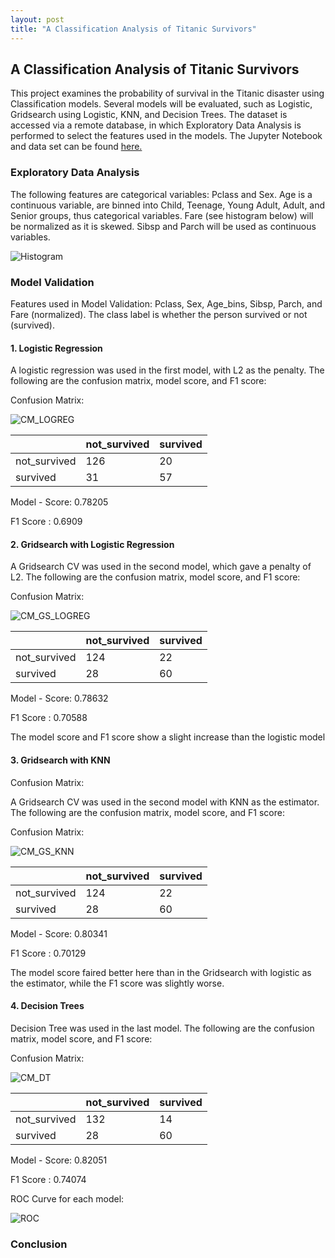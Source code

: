 ```yaml
---
layout: post
title: "A Classification Analysis of Titanic Survivors"
---
```


## A Classification Analysis of Titanic Survivors

This project examines the probability of survival in the Titanic disaster using Classification models. Several models will be evaluated, such as Logistic, Gridsearch using Logistic, KNN, and Decision Trees. The dataset is accessed via a remote database, in which Exploratory Data Analysis is performed to select the features used in the models. The Jupyter Notebook and data set can be found [here.](https://github.com/adalal80/GA-DSI/blob/master/projects/projects-weekly/project-05/Project-5-Amish.ipynb)

### Exploratory Data Analysis

The following features are categorical variables: Pclass and Sex.
Age is a continuous variable, are binned into Child, Teenage, Young Adult, Adult, and Senior groups, thus categorical variables. Fare (see histogram below) will be normalized as it is skewed. Sibsp and Parch will be used as continuous variables.

![Histogram](https://github.com/adalal80/adalal80.github.io/blob/master/images/project5_histogram.png?raw=true)

### Model Validation

Features used in Model Validation: Pclass, Sex, Age_bins, Sibsp, Parch, and Fare (normalized). The class label is whether the person survived or not (survived).

#### 1. Logistic Regression

A logistic regression was used in the first model, with L2 as the penalty. The following are the confusion matrix, model score, and F1 score:

Confusion Matrix:


![CM_LOGREG](https://github.com/adalal80/adalal80.github.io/blob/master/images/Project5/CM_LogReg.png?raw=true)


| 			   |not_survived | survived |     
|--------------|-------------|----------| 
| not_survived |     126     |    20    | 
| survived     |      31     |    57    | 


Model - Score: 0.78205

F1 Score     : 0.6909

#### 2. Gridsearch with Logistic Regression

A Gridsearch CV was used in the second model, which gave a penalty of L2. The following are the confusion matrix, model score, and F1 score:

Confusion Matrix:

![CM_GS_LOGREG](https://github.com/adalal80/adalal80.github.io/blob/master/images/Project5/CM_GS_LogReg.png?raw=true)


| 			   |not_survived | survived |     
|--------------|-------------|----------| 
| not_survived |     124     |    22    | 
| survived     |      28     |    60    | 

Model - Score: 0.78632

F1 Score     : 0.70588

The model score and F1 score show a slight increase than the logistic model

#### 3. Gridsearch with KNN

Confusion Matrix:

A Gridsearch CV was used in the second model with KNN as the estimator. The following are the confusion matrix, model score, and F1 score:

Confusion Matrix:

![CM_GS_KNN](https://github.com/adalal80/adalal80.github.io/blob/master/images/Project5/CM_GS_KNN.png?raw=true)

| 			   |not_survived | survived |     
|--------------|-------------|----------| 
| not_survived |     124     |    22    | 
| survived     |      28     |    60    | 

Model - Score: 0.80341

F1 Score     : 0.70129

The model score faired better here than in the Gridsearch with logistic as the estimator, while the F1 score was slightly worse.


#### 4. Decision Trees

Decision Tree was used in the last model. The following are the confusion matrix, model score, and F1 score:

Confusion Matrix:

![CM_DT](https://github.com/adalal80/adalal80.github.io/blob/master/images/Project5/CM_DT.png?raw=true)


| 			   |not_survived | survived |     
|--------------|-------------|----------| 
| not_survived |     132     |    14    | 
| survived     |      28     |    60    | 


Model - Score: 0.82051

F1 Score     : 0.74074

ROC Curve for each model:

![ROC](https://github.com/adalal80/adalal80.github.io/blob/master/images/Project5_ROC.png?raw=true)


### Conclusion


